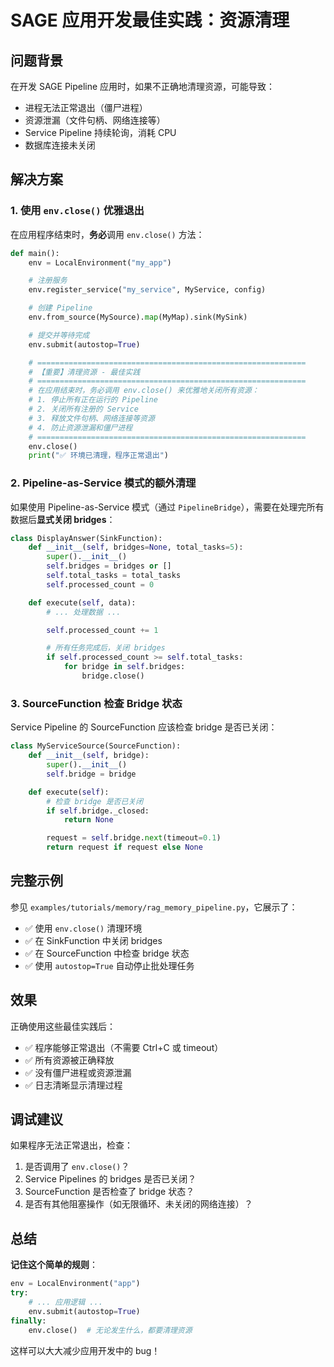 # SAGE 应用开发最佳实践：资源清理

## 问题背景

在开发 SAGE Pipeline 应用时，如果不正确地清理资源，可能导致：
- 进程无法正常退出（僵尸进程）
- 资源泄漏（文件句柄、网络连接等）
- Service Pipeline 持续轮询，消耗 CPU
- 数据库连接未关闭

## 解决方案

### 1. 使用 `env.close()` 优雅退出

在应用程序结束时，**务必**调用 `env.close()` 方法：

```python
def main():
    env = LocalEnvironment("my_app")

    # 注册服务
    env.register_service("my_service", MyService, config)

    # 创建 Pipeline
    env.from_source(MySource).map(MyMap).sink(MySink)

    # 提交并等待完成
    env.submit(autostop=True)

    # ============================================================
    # 【重要】清理资源 - 最佳实践
    # ============================================================
    # 在应用结束时，务必调用 env.close() 来优雅地关闭所有资源：
    # 1. 停止所有正在运行的 Pipeline
    # 2. 关闭所有注册的 Service
    # 3. 释放文件句柄、网络连接等资源
    # 4. 防止资源泄漏和僵尸进程
    # ============================================================
    env.close()
    print("✅ 环境已清理，程序正常退出")
```

### 2. Pipeline-as-Service 模式的额外清理

如果使用 Pipeline-as-Service 模式（通过 `PipelineBridge`），需要在处理完所有数据后**显式关闭 bridges**：

```python
class DisplayAnswer(SinkFunction):
    def __init__(self, bridges=None, total_tasks=5):
        super().__init__()
        self.bridges = bridges or []
        self.total_tasks = total_tasks
        self.processed_count = 0

    def execute(self, data):
        # ... 处理数据 ...

        self.processed_count += 1

        # 所有任务完成后，关闭 bridges
        if self.processed_count >= self.total_tasks:
            for bridge in self.bridges:
                bridge.close()
```

### 3. SourceFunction 检查 Bridge 状态

Service Pipeline 的 SourceFunction 应该检查 bridge 是否已关闭：

```python
class MyServiceSource(SourceFunction):
    def __init__(self, bridge):
        super().__init__()
        self.bridge = bridge

    def execute(self):
        # 检查 bridge 是否已关闭
        if self.bridge._closed:
            return None

        request = self.bridge.next(timeout=0.1)
        return request if request else None
```

## 完整示例

参见 `examples/tutorials/memory/rag_memory_pipeline.py`，它展示了：
- ✅ 使用 `env.close()` 清理环境
- ✅ 在 SinkFunction 中关闭 bridges
- ✅ 在 SourceFunction 中检查 bridge 状态
- ✅ 使用 `autostop=True` 自动停止批处理任务

## 效果

正确使用这些最佳实践后：
- ✅ 程序能够正常退出（不需要 Ctrl+C 或 timeout）
- ✅ 所有资源被正确释放
- ✅ 没有僵尸进程或资源泄漏
- ✅ 日志清晰显示清理过程

## 调试建议

如果程序无法正常退出，检查：
1. 是否调用了 `env.close()`？
2. Service Pipelines 的 bridges 是否已关闭？
3. SourceFunction 是否检查了 bridge 状态？
4. 是否有其他阻塞操作（如无限循环、未关闭的网络连接）？

## 总结

**记住这个简单的规则**：

```python
env = LocalEnvironment("app")
try:
    # ... 应用逻辑 ...
    env.submit(autostop=True)
finally:
    env.close()  # 无论发生什么，都要清理资源
```

这样可以大大减少应用开发中的 bug！
